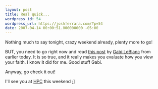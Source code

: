 ```yaml
---
layout: post
title: Real quick...
wordpress_id: 54
wordpress_url: https://joshferrara.com/?p=54
date: 2007-04-14 00:00:51.000000000 -05:00
---
```

Nothing much to say tonight, crazy weekend already, plenty more to go!

BUT, you need to go right now and read <a href="http://gmohnay.blogspot.com/2007/04/vision-cheeseburger.html">this post</a> by <a href="http://gmohnay.blogspot.com/">Gabi LeBlanc</a> from earlier today. It is so true, and it really makes you evaluate how you view your faith. I know it did for me. Good stuff Gabi.

Anyway, go check it out!

I'll see you at <a href="http://www.healingplacechurch.org">HPC</a> this weekend ;]
